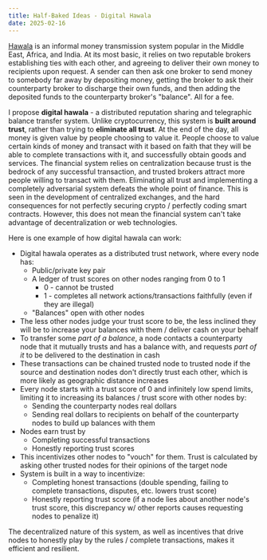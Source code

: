 ```yaml
---
title: Half-Baked Ideas - Digital Hawala
date: 2025-02-16
---
```


[Hawala](https://en.wikipedia.org/wiki/Hawala) is an informal money transmission system popular in the Middle East, Africa, and India. At its most basic, it relies on two reputable brokers establishing ties with each other, and agreeing to deliver their own money to recipients upon request. A sender can then ask one broker to send money to somebody far away by depositing money, getting the broker to ask their counterparty broker to discharge their own funds, and then adding the deposited funds to the counterparty broker's "balance". All for a fee.

I propose **digital hawala** - a distributed reputation sharing and telegraphic balance transfer system. Unlike cryptocurrency, this system is **built around trust**, rather than trying to **eliminate all trust**. At the end of the day, all money is given value by people choosing to value it. People choose to value certain kinds of money and transact with it based on faith that they will be able to complete transactions with it, and successfully obtain goods and services. The financial system relies on centralization because trust is the bedrock of any successful transaction, and trusted brokers attract more people willing to transact with them. Eliminating all trust and implementing a completely adversarial system defeats the whole point of finance. This is seen in the development of centralized exchanges, and the hard consequences for not perfectly securing crypto / perfectly coding smart contracts. However, this does not mean the financial system can't take advantage of decentralization or web technologies.

Here is one example of how digital hawala can work:
- Digital hawala operates as a distributed trust network, where every node has:
    - Public/private key pair
    - A ledger of trust scores on other nodes ranging from 0 to 1
        - 0 - cannot be trusted
        - 1 - completes all network actions/transactions faithfully (even if they are illegal)
    - "Balances" open with other nodes
- The less other nodes judge your trust score to be, the less inclined they will be to increase your balances with them / deliver cash on your behalf
- To transfer some *part of a balance*, a node contacts a counterparty node that it mutually trusts and has a balance with, and requests *part of it* to be delivered to the destination in cash
- These transactions can be chained trusted node to trusted node if the source and destination nodes don't directly trust each other, which is more likely as geographic distance increases
- Every node starts with a trust score of 0 and infinitely low spend limits, limiting it to increasing its balances / trust score with other nodes by:
    - Sending the counterparty nodes real dollars
    - Sending real dollars to recipients on behalf of the counterparty nodes to build up balances with them
- Nodes earn trust by
    - Completing successful transactions
    - Honestly reporting trust scores
- This incentivizes other nodes to "vouch" for them. Trust is calculated by asking other trusted nodes for their opinions of the target node
- System is built in a way to incentivize:
    - Completing honest transactions (double spending, failing to complete transactions, disputes, etc. lowers trust score)
    - Honestly reporting trust score (if a node lies about another node's trust score, this discrepancy w/ other reports causes requesting nodes to penalize it)

The decentralized nature of this system, as well as incentives that drive nodes to honestly play by the rules / complete transactions, makes it efficient and resilient.
